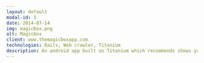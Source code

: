 ```yaml
---
layout: default
modal-id: 5
date: 2014-07-14
img: magicbox.png
alt: Magicbox
client: www.themagicboxapp.com
technologies: Rails, Web crawler, Titanium
description: An android app built on Titanium which recommends shows you can watch on television. The app learns your preferences over time for recommendations, also you can set reminders for shows and do a lot more. I built both the app and backend API for accessing television data.
---
```

